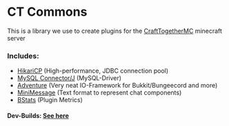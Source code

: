 # CT Commons
This is a library we use to create plugins for the [CraftTogetherMC](https://github.com/CraftTogetherMC) minecraft server

### Includes:
- [HikariCP](https://github.com/brettwooldridge/HikariCP) (High-performance, JDBC connection pool)
- [MySQL Connector/J](https://github.com/mysql/mysql-connector-j) (MySQL-Driver)
- [Adventure](https://docs.adventure.kyori.net) (Very neat IO-Framework for Bukkit/Bungeecord and more)
- [MiniMessage](https://docs.adventure.kyori.net/minimessage) (Text format to represent chat components)
- [BStats](https://bstats.org) (Plugin Metrics)

#### Dev-Builds: [See here](https://ci.craft-together-mc.de/job/CTCommons)  
